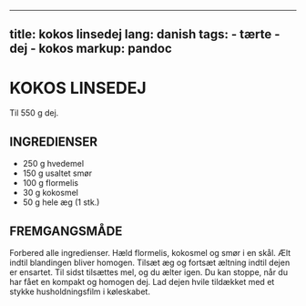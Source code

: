 
---
title: kokos linsedej
lang: danish
tags: 
    - tærte
    - dej
    - kokos
markup: pandoc
---

# KOKOS LINSEDEJ

Til 550 g dej.

## INGREDIENSER

- 250 g hvedemel
- 150 g usaltet smør
- 100 g flormelis
- 30 g kokosmel
- 50 g hele æg (1 stk.)

## FREMGANGSMÅDE

Forbered alle ingredienser.
Hæld flormelis, kokosmel og smør i en skål.
Ælt indtil blandingen bliver homogen.
Tilsæt æg og fortsæt æltning indtil dejen er ensartet.
Til sidst tilsættes mel, og du ælter igen.
Du kan stoppe, når du har fået en kompakt og homogen dej.
Lad dejen hvile tildækket med et stykke husholdningsfilm i køleskabet.

